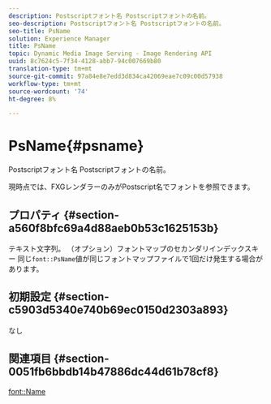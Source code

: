 ```yaml
---
description: Postscriptフォント名 Postscriptフォントの名前。
seo-description: Postscriptフォント名 Postscriptフォントの名前。
seo-title: PsName
solution: Experience Manager
title: PsName
topic: Dynamic Media Image Serving - Image Rendering API
uuid: 8c7624c5-7f34-4128-abb7-94c007669b80
translation-type: tm+mt
source-git-commit: 97a84e8e7edd3d834ca42069eae7c09c00d57938
workflow-type: tm+mt
source-wordcount: '74'
ht-degree: 8%

---
```



# PsName{#psname}

Postscriptフォント名 Postscriptフォントの名前。

現時点では、FXGレンダラーのみがPostscript名でフォントを参照できます。

## プロパティ {#section-a560f8bfc69a4d88aeb0b53c1625153b}

テキスト文字列。 （オプション）フォントマップのセカンダリインデックスキー 同じ`font::PsName`値が同じフォントマップファイルで1回だけ発生する場合があります。

## 初期設定 {#section-c5903d5340e740b69ec0150d2303a893}

なし

## 関連項目 {#section-0051fb6bbdb14b47886dc44d61b78cf8}

[font::Name](/help/aem-is-ir-api/is-api/image-catalog/image-serving-api-ref/c-image-catalog-reference/c-font-map-reference/r-name-font.md)
